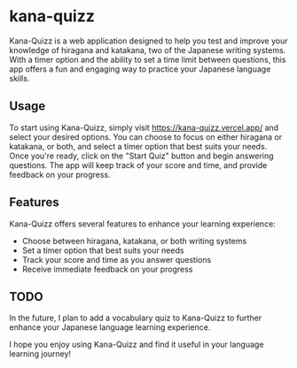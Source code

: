 # kana-quizz

Kana-Quizz is a web application designed to help you test and improve your knowledge of hiragana and katakana, two of the Japanese writing systems. With a timer option and the ability to set a time limit between questions, this app offers a fun and engaging way to practice your Japanese language skills.

## Usage

To start using Kana-Quizz, simply visit https://kana-quizz.vercel.app/ and select your desired options. You can choose to focus on either hiragana or katakana, or both, and select a timer option that best suits your needs. Once you're ready, click on the "Start Quiz" button and begin answering questions. The app will keep track of your score and time, and provide feedback on your progress.

## Features

Kana-Quizz offers several features to enhance your learning experience:

- Choose between hiragana, katakana, or both writing systems
- Set a timer option that best suits your needs
- Track your score and time as you answer questions
- Receive immediate feedback on your progress

## TODO

In the future, I plan to add a vocabulary quiz to Kana-Quizz to further enhance your Japanese language learning experience.

I hope you enjoy using Kana-Quizz and find it useful in your language learning journey!
